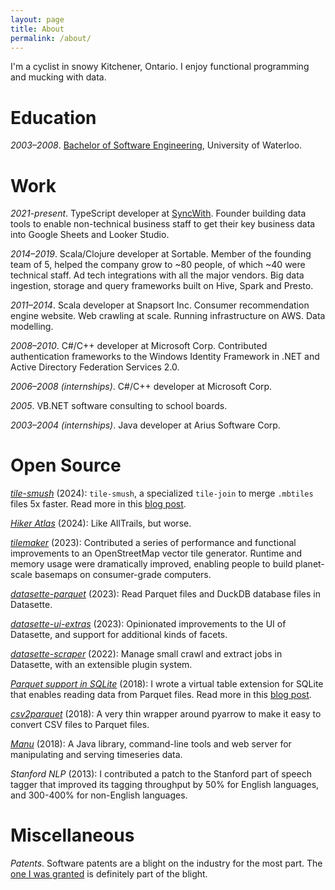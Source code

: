 ```yaml
---
layout: page
title: About
permalink: /about/
---
```


I'm a cyclist in snowy Kitchener, Ontario. I enjoy functional programming and mucking with data.

# Education

_2003–2008_. [Bachelor of Software Engineering](https://uwaterloo.ca/software-engineering/), University of Waterloo.

# Work

_2021-present_. TypeScript developer at [SyncWith](https://syncwith.com/). Founder building data tools to enable non-technical business staff to get their key business data into Google Sheets and Looker Studio.

_2014–2019_. Scala/Clojure developer at Sortable. Member of the founding team of 5, helped the company grow to ~80 people, of which ~40 were technical staff. Ad tech integrations with all the major vendors. Big data ingestion, storage and query frameworks built on Hive, Spark and Presto.

_2011–2014_. Scala developer at Snapsort Inc. Consumer recommendation engine website. Web crawling at scale. Running infrastructure on AWS. Data modelling.

_2008–2010_. C#/C++ developer at Microsoft Corp. Contributed authentication frameworks to the Windows Identity Framework in .NET and Active Directory Federation Services 2.0.

_2006–2008 (internships)_. C#/C++ developer at Microsoft Corp.

_<span>2005</span>_. VB.NET software consulting to school boards.

_2003–2004 (internships)_. Java developer at Arius Software Corp.

# Open Source

_[tile-smush](https://www.github.com/hikeratlas/tile-smush/)_ (2024): `tile-smush`, a specialized `tile-join` to merge `.mbtiles` files 5x faster. Read more in this [blog post](https://www.hikeratlas.com/blog/tile-smush).

_[Hiker Atlas](https://www.hikeratlas.com/)_ (2024): Like AllTrails, but worse.

_[tilemaker](https://github.com/systemed/tilemaker)_ (2023): Contributed a series of performance and functional improvements to an OpenStreetMap vector tile generator. Runtime and memory usage were dramatically improved, enabling people to build planet-scale basemaps on consumer-grade computers.

_[datasette-parquet](https://github.com/cldellow/datasette-parquet)_ (2023): Read Parquet files and DuckDB database files in Datasette.

_[datasette-ui-extras](https://github.com/cldellow/datasette-ui-extras)_ (2023): Opinionated improvements to the UI of Datasette, and support for additional kinds of facets.

_[datasette-scraper](https://github.com/cldellow/datasette-scraper/)_ (2022): Manage small crawl and extract jobs in Datasette, with an extensible plugin system.

_[Parquet support in SQLite](https://github.com/cldellow/sqlite-parquet-vtable)_ (2018): I wrote a virtual table extension for SQLite that enables reading data from Parquet files. Read more in this [blog post](https://cldellow.com/2018/06/22/sqlite-parquet-vtable.html).

_[csv2parquet](https://github.com/cldellow/csv2parquet)_ (2018): A very thin wrapper around pyarrow to make it easy to convert CSV files to Parquet files.

_[Manu](https://github.com/cldellow/manu)_ (2018): A Java library, command-line tools and web server for manipulating and serving timeseries data.

_Stanford NLP_ (2013): I contributed a patch to the Stanford part of speech tagger that improved its tagging throughput by 50% for English languages, and 300-400% for non-English languages.

# Miscellaneous

_Patents_. Software patents are a blight on the industry for the most part. The [one I was granted](https://patents.google.com/?inventor=Colin+Leslie+Dellow) is definitely part of the blight.

